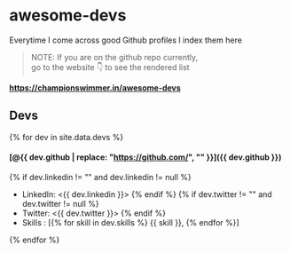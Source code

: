 
# awesome-devs
Everytime I come across good Github profiles I index them here

> NOTE: If you are on the github repo currently,   
> go to the website 👇 to see the rendered list   

**<https://championswimmer.in/awesome-devs>**

## Devs 
{% for dev in site.data.devs %}
#### [@{{ dev.github | replace: "https://github.com/", "" }}]({{ dev.github }})   
{% if dev.linkedin != "" and dev.linkedin != null %}
- LinkedIn: <{{ dev.linkedin }}>
{% endif %}
{% if dev.twitter != "" and dev.twitter != null %}
- Twitter: <{{ dev.twitter }}>
{% endif %}
- Skills : \[{% for skill in dev.skills %} {{ skill }}, {% endfor %}\]

{% endfor %}
